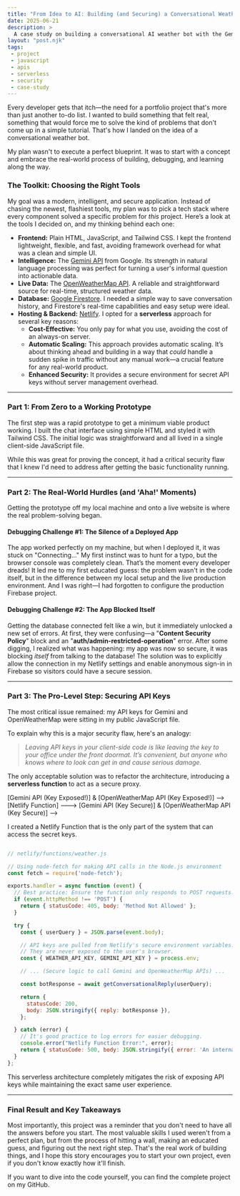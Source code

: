 ```yaml
---
title: "From Idea to AI: Building (and Securing) a Conversational Weather Bot"
date: 2025-06-21
description: >
  A case study on building a conversational AI weather bot with the Gemini API and Netlify Serverless Functions. Learn how to secure API keys and debug deployment issues.
layout: "post.njk"
tags:
 - project
 - javascript
 - apis
 - serverless
 - security
 - case-study
---
```


Every developer gets that itch—the need for a portfolio project that's more than just another to-do list. I wanted to build something that felt real, something that would force me to solve the kind of problems that don't come up in a simple tutorial. That's how I landed on the idea of a conversational weather bot.

My plan wasn't to execute a perfect blueprint. It was to start with a concept and embrace the real-world process of building, debugging, and learning along the way.

### The Toolkit: Choosing the Right Tools

My goal was a modern, intelligent, and secure application. Instead of chasing the newest, flashiest tools, my plan was to pick a tech stack where every component solved a specific problem for *this* project. Here’s a look at the tools I decided on, and my thinking behind each one:

* **Frontend:** Plain HTML, JavaScript, and Tailwind CSS. I kept the frontend lightweight, flexible, and fast, avoiding framework overhead for what was a clean and simple UI.
* **Intelligence:** The [Gemini API](https://ai.google.dev/) from Google. Its strength in natural language processing was perfect for turning a user's informal question into actionable data.
* **Live Data:** The [OpenWeatherMap API](https://openweathermap.org/api). A reliable and straightforward source for real-time, structured weather data.
* **Database:** [Google Firestore](https://firebase.google.com/docs/firestore). I needed a simple way to save conversation history, and Firestore's real-time capabilities and easy setup were ideal.
* **Hosting & Backend:** [Netlify](https://www.netlify.com/). I opted for a **serverless** approach for several key reasons:
    * **Cost-Effective:** You only pay for what you use, avoiding the cost of an always-on server.
    * **Automatic Scaling:** This approach provides automatic scaling. It’s about thinking ahead and building in a way that *could* handle a sudden spike in traffic without any manual work—a crucial feature for any real-world product.
    * **Enhanced Security:** It provides a secure environment for secret API keys without server management overhead.

---

### Part 1: From Zero to a Working Prototype

The first step was a rapid prototype to get a minimum viable product working. I built the chat interface using simple HTML and styled it with Tailwind CSS. The initial logic was straightforward and all lived in a single client-side JavaScript file.

While this was great for proving the concept, it had a critical security flaw that I knew I'd need to address after getting the basic functionality running.

---

### Part 2: The Real-World Hurdles (and 'Aha!' Moments)

Getting the prototype off my local machine and onto a live website is where the real problem-solving began.

#### Debugging Challenge #1: The Silence of a Deployed App

The app worked perfectly on my machine, but when I deployed it, it was stuck on "Connecting..." My first instinct was to hunt for a typo, but the browser console was completely clean. That’s the moment every developer dreads! It led me to my first educated guess: the problem wasn't in the code itself, but in the difference between my local setup and the live production environment. And I was right—I had forgotten to configure the production Firebase project.

#### Debugging Challenge #2: The App Blocked Itself

Getting the database connected felt like a win, but it immediately unlocked a new set of errors. At first, they were confusing—a "**Content Security Policy**" block and an "**auth/admin-restricted-operation**" error. After some digging, I realized what was happening: my app was now so secure, it was blocking *itself* from talking to the database! The solution was to explicitly allow the connection in my Netlify settings and enable anonymous sign-in in Firebase so visitors could have a secure session.

---

### Part 3: The Pro-Level Step: Securing API Keys

The most critical issue remained: my API keys for Gemini and OpenWeatherMap were sitting in my public JavaScript file.

To explain why this is a major security flaw, here's an analogy:

> *Leaving API keys in your client-side code is like leaving the key to your office under the front doormat. It’s convenient, but anyone who knows where to look can get in and cause serious damage.*

The only acceptable solution was to refactor the architecture, introducing a **serverless function** to act as a secure proxy.

[Gemini API (Key Exposed!)] & [OpenWeatherMap API (Key Exposed!)] -->
[Netlify Function] ---> [Gemini API (Key Secure)] & [OpenWeatherMap API (Key Secure)] -->

I created a Netlify Function that is the only part of the system that can access the secret keys.

```javascript

// netlify/functions/weather.js

// Using node-fetch for making API calls in the Node.js environment
const fetch = require('node-fetch');

exports.handler = async function (event) {
  // Best practice: Ensure the function only responds to POST requests.
  if (event.httpMethod !== 'POST') {
    return { statusCode: 405, body: 'Method Not Allowed' };
  }

  try {
    const { userQuery } = JSON.parse(event.body);

    // API keys are pulled from Netlify's secure environment variables.
    // They are never exposed to the user's browser.
    const { WEATHER_API_KEY, GEMINI_API_KEY } = process.env;

    // ... (Secure logic to call Gemini and OpenWeatherMap APIs) ...

    const botResponse = await getConversationalReply(userQuery);

    return {
      statusCode: 200,
      body: JSON.stringify({ reply: botResponse }),
    };

  } catch (error) {
    // It's good practice to log errors for easier debugging.
    console.error("Netlify Function Error:", error);
    return { statusCode: 500, body: JSON.stringify({ error: 'An internal server error occurred.' }) };
  }
};
```

This serverless architecture completely mitigates the risk of exposing API keys while maintaining the exact same user experience.

-----

### Final Result and Key Takeaways


Most importantly, this project was a reminder that you don't need to have all the answers before you start. The most valuable skills I used weren't from a perfect plan, but from the process of hitting a wall, making an educated guess, and figuring out the next right step. That's the real work of building things, and I hope this story encourages you to start your own project, even if you don't know exactly how it'll finish.

If you want to dive into the code yourself, you can find the complete project on my GitHub.